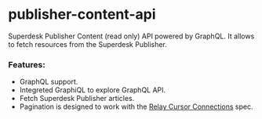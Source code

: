 # publisher-content-api

Superdesk Publisher Content (read only) API powered by GraphQL. It allows to fetch resources from the Superdesk Publisher.

### Features:

- GraphQL support.
- Integreted GraphiQL to explore GraphQL API.
- Fetch Superdesk Publisher articles.
- Pagination is designed to work with the [Relay Cursor Connections](https://facebook.github.io/relay/graphql/connections.htm) spec.
